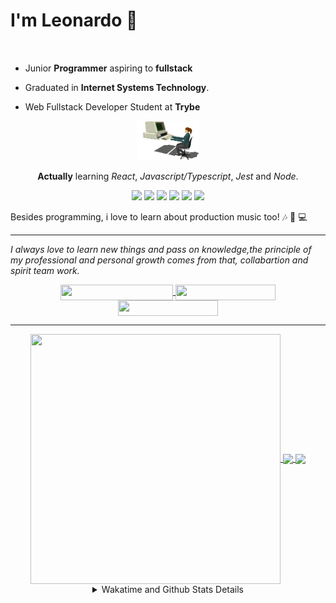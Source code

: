 # I'm Leonardo 🌈
<p align="center">
<img src="https://upload.wikimedia.org/wikipedia/en/thumb/0/05/Flag_of_Brazil.svg/1200px-Flag_of_Brazil.svg.png" width=20 height=15 / >
<img src="https://upload.wikimedia.org/wikipedia/commons/2/2b/Bandeira_do_estado_de_S%C3%A3o_Paulo.svg" width=20 height=15 / >
</p>

- Junior <b>Programmer</b> aspiring to <b>fullstack</b>

- Graduated in <b>Internet Systems Technology</b>.

- Web Fullstack Developer Student at <b>Trybe</b>

<div align="center">

<img src="./img/computer.gif" width="100px">

**Actually** learning _React_, _Javascript/Typescript_, _Jest_ and  _Node_. 

</div>
       
<p align="center">
<img src="https://badges.aleen42.com/src/react.svg">
<img src="https://badges.aleen42.com/src/redux.svg"> 
<img src="https://badges.aleen42.com/src/javascript.svg">
<img src="https://badges.aleen42.com/src/typescript.svg">
<img src="https://badges.aleen42.com/src/jest_1.svg">
<img src="https://badges.aleen42.com/src/node.svg">
<br>
</p>

Besides programming, i love to learn about production music too! :notes: :musical_keyboard: :computer:

* * *

<i>I always love to learn new things and pass on knowledge,the principle of my professional and personal growth comes from that, collabartion and spirit team work.</i><br>

<div align="center">
       
<a href="https://www.linkedin.com/in/lcds90/">
  <img align="center" src="https://img.shields.io/static/v1?logo=linkedin&label=linkedin&message=lcds90&color=blue&style=for-the-badge" height=25 width=180/>
</a>
<a href="http://lcds.me">
  <img align="center" src="https://img.shields.io/static/v1?&label=Portflio&message=site&color=green&style=for-the-badge" height=25 width=160/>
</a>
<a href="mailto:lcds90@gmail.com">
  <img align="center" src="https://img.shields.io/static/v1?&logo=gmail&label=Send&message=Email&color=red&style=for-the-badge" height=25 width=160/>
</a>
       
</div>

* * *

<div align="center">
<a href="https://wakatime.com/@lcds90">
  <img align="center" src="https://github-readme-stats.vercel.app/api/top-langs/?username=lcds90&langs_count=10&theme=gruvbox&layout=compact&include_all_commits=true" height="400px" width="400px"/>
</a>
<a href="https://wakatime.com/@lcds90">
  <img align="center" src="https://github-readme-stats.vercel.app/api?username=lcds90&count_private=true&theme=gruvbox"/>
</a>
<a href="https://wakatime.com/@lcds90">
  <img align="center" src="https://github-readme-stats.vercel.app/api/wakatime?username=lcds90&theme=gruvbox&layout=compact"/>
</a>
       
<details>
       <summary>Wakatime and Github Stats Details</summary>
       <div align="justify">
              
<!--START_SECTION:waka-->
![Profile Views](http://img.shields.io/badge/Profile%20Views-36-blue)

**🐱 My GitHub Data** 

> 🏆 736 Contributions in the Year 2021
 > 
> 📦 535.4 kB Used in GitHub's Storage 
 > 
> 💼 Opted to Hire
 > 
> 📜 55 Public Repositories 
 > 
> 🔑 39 Private Repositories  
 > 
**I'm a Night 🦉** 

```text
🌞 Morning    84 commits     ████░░░░░░░░░░░░░░░░░░░░░   18.83% 
🌆 Daytime    137 commits    ███████░░░░░░░░░░░░░░░░░░   30.72% 
🌃 Evening    113 commits    ██████░░░░░░░░░░░░░░░░░░░   25.34% 
🌙 Night      112 commits    ██████░░░░░░░░░░░░░░░░░░░   25.11%

```
📅 **I'm Most Productive on Saturday** 

```text
Monday       88 commits     █████░░░░░░░░░░░░░░░░░░░░   19.73% 
Tuesday      54 commits     ███░░░░░░░░░░░░░░░░░░░░░░   12.11% 
Wednesday    31 commits     █░░░░░░░░░░░░░░░░░░░░░░░░   6.95% 
Thursday     30 commits     █░░░░░░░░░░░░░░░░░░░░░░░░   6.73% 
Friday       56 commits     ███░░░░░░░░░░░░░░░░░░░░░░   12.56% 
Saturday     96 commits     █████░░░░░░░░░░░░░░░░░░░░   21.52% 
Sunday       91 commits     █████░░░░░░░░░░░░░░░░░░░░   20.4%

```


📊 **This Week I Spent My Time On** 

```text
⌚︎ Time Zone: America/Sao_Paulo

💬 Programming Languages: 
JSX                      12 hrs 45 mins      ████████████░░░░░░░░░░░░░   51.41% 
JavaScript               5 hrs 49 mins       █████░░░░░░░░░░░░░░░░░░░░   23.48% 
CSS                      3 hrs 8 mins        ███░░░░░░░░░░░░░░░░░░░░░░   12.66% 
Markdown                 2 hrs 13 mins       ██░░░░░░░░░░░░░░░░░░░░░░░   8.98% 
TypeScript               32 mins             ░░░░░░░░░░░░░░░░░░░░░░░░░   2.19%

🔥 Editors: 
VS Code                  24 hrs 48 mins      █████████████████████████   100.0%

🐱‍💻 Projects: 
sd-013-a-project-recipes-11 hrs 34 mins      ███████████░░░░░░░░░░░░░░   46.62% 
sd-013-a-project-tryunfo-4 hrs 40 mins       ████░░░░░░░░░░░░░░░░░░░░░   18.86% 
css-course-grid          3 hrs 1 min         ███░░░░░░░░░░░░░░░░░░░░░░   12.2% 
sd-013-a-project-starwars2 hrs 16 mins       ██░░░░░░░░░░░░░░░░░░░░░░░   9.14% 
github-offensive         1 hr 23 mins        █░░░░░░░░░░░░░░░░░░░░░░░░   5.61%

💻 Operating System: 
Linux                    24 hrs 48 mins      █████████████████████████   100.0%

```

**I Mostly Code in JavaScript** 

```text
JavaScript               34 repos            ██████████░░░░░░░░░░░░░░░   40.48% 
HTML                     14 repos            ████░░░░░░░░░░░░░░░░░░░░░   16.67% 
TypeScript               14 repos            ████░░░░░░░░░░░░░░░░░░░░░   16.67% 
CSS                      6 repos             █░░░░░░░░░░░░░░░░░░░░░░░░   7.14% 
PHP                      5 repos             █░░░░░░░░░░░░░░░░░░░░░░░░   5.95%

```


**Timeline**

![Chart not found](https://raw.githubusercontent.com/lcds90/lcds90/main/charts/bar_graph.png) 


 Last Updated on 10/10/2021
<!--END_SECTION:waka-->
              
              
   </div>
</details>
       
       
</div>
